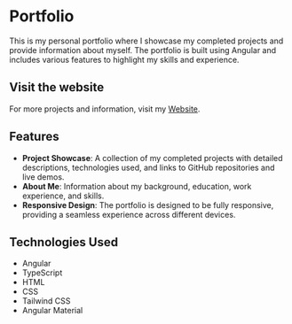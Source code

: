 # Portfolio

This is my personal portfolio where I showcase my completed projects and provide information about myself. The portfolio is built using Angular and includes various features to highlight my skills and experience.

## Visit the website

For more projects and information, visit my [Website](https://psovod.github.io/).

## Features

- **Project Showcase**: A collection of my completed projects with detailed descriptions, technologies used, and links to GitHub repositories and live demos.
- **About Me**: Information about my background, education, work experience, and skills.
- **Responsive Design**: The portfolio is designed to be fully responsive, providing a seamless experience across different devices.

## Technologies Used

- Angular
- TypeScript
- HTML
- CSS
- Tailwind CSS
- Angular Material
